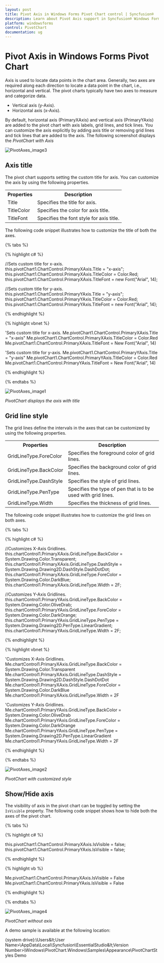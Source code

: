 ```yaml
---
layout: post
title: Pivot Axis in Windows Forms Pivot Chart control | Syncfusion®
description: Learn about Pivot Axis support in Syncfusion® Windows Forms Pivot Chart control, its elements and more details.
platform: windowsforms
control: PivotChart
documentation: ug
---
```


# Pivot Axis in Windows Forms Pivot Chart

Axis is used to locate data points in the chart area. Generally, two axes are required along each direction to locate a data point in the chart, i.e., horizontal and vertical. The pivot charts typically have two axes to measure and categorize data.

* Vertical axis (y-Axis).
* Horizontal axis (x-Axis).

By default, horizontal axis (PrimaryXAxis) and vertical axis (PrimaryYAxis) are added to the pivot chart with axis labels, grid lines, and tick lines. You can customize the axis explicitly by adding axis title or removing grid lines and tick lines that are added to the axis. The following screenshot displays the _PivotChart with Axis_

![PivotAxes_image3](Pivot-Axis_images/PivotAxes_image3.png)

## Axis title

The pivot chart supports setting the custom title for axis. You can customize the axis by using the following properties.

<table>
<tr>
<th>
Properties</th><th>
Description</th></tr>
<tr>
<td>
Title</td><td>
Specifies the title for axis.</td></tr>
<tr>
<td>
TitleColor</td><td>
Specifies the color for axis title.</td></tr>
<tr>
<td>
TitleFont</td><td>
Specifies the font style for axis title.</td></tr>
</table>

The following code snippet illustrates how to customize the title of both the axes.

{% tabs %}

{% highlight c# %}

//Sets custom title for x-axis.
this.pivotChart1.ChartControl.PrimaryXAxis.Title = "x-axis";
this.pivotChart1.ChartControl.PrimaryXAxis.TitleColor = Color.Red;
this.pivotChart1.ChartControl.PrimaryXAxis.TitleFont = new Font("Arial", 14);

//Sets custom title for y-axis.
this.pivotChart1.ChartControl.PrimaryYAxis.Title = "y-axis";
this.pivotChart1.ChartControl.PrimaryYAxis.TitleColor = Color.Red;
this.pivotChart1.ChartControl.PrimaryYAxis.TitleFont = new Font("Arial", 14);

{% endhighlight %}

{% highlight vbnet %}

'Sets custom title for x-axis.
Me.pivotChart1.ChartControl.PrimaryXAxis.Title = "x-axis"
Me.pivotChart1.ChartControl.PrimaryXAxis.TitleColor = Color.Red
Me.pivotChart1.ChartControl.PrimaryXAxis.TitleFont = New Font("Arial", 14)

'Sets custom title for y-axis.
Me.pivotChart1.ChartControl.PrimaryYAxis.Title = "y-axis"
Me.pivotChart1.ChartControl.PrimaryYAxis.TitleColor = Color.Red
Me.pivotChart1.ChartControl.PrimaryYAxis.TitleFont = New Font("Arial", 14)

{% endhighlight %}

{% endtabs %}

![PivotAxes_image1](Pivot-Axis_images/PivotAxes_image1.png)

*PivotChart displays the axis with title*

## Grid line style

The grid lines define the intervals in the axes that can be customized by using the following properties.

<table>
<tr>
<th>
Properties</th><th>
Description</th></tr>
<tr>
<td>
GridLineType.ForeColor</td><td>
Specifies the foreground color of grid lines.</td></tr>
<tr>
<td>
GridLineType.BackColor</td><td>
Specifies the background color of grid lines.</td></tr>
<tr>
<td>
GridLineType.DashStyle</td><td>
Specifies the style of grid lines.</td></tr>
<tr>
<td>
GridLineType.PenType</td><td>
Specifies the type of pen that is to be used with grid lines.</td></tr>
<tr>
<td>
GridLineType.Width</td><td>
Specifies the thickness of grid lines.</td></tr>
</table>

The following code snippet illustrates how to customize the grid lines on both axes.

{% tabs %}

{% highlight c# %}

//Customizes X-Axis Gridlines.
this.chartControl1.PrimaryXAxis.GridLineType.BackColor = System.Drawing.Color.Transparent;
this.chartControl1.PrimaryXAxis.GridLineType.DashStyle = System.Drawing.Drawing2D.DashStyle.DashDotDot;
this.chartControl1.PrimaryXAxis.GridLineType.ForeColor = System.Drawing.Color.DarkBlue;
this.chartControl1.PrimaryXAxis.GridLineType.Width = 2F;

//Customizes Y-Axis Gridlines.
this.chartControl1.PrimaryYAxis.GridLineType.BackColor = System.Drawing.Color.OliveDrab;
this.chartControl1.PrimaryYAxis.GridLineType.ForeColor = System.Drawing.Color.DarkOrange;
this.chartControl1.PrimaryYAxis.GridLineType.PenType = System.Drawing.Drawing2D.PenType.LinearGradient;
this.chartControl1.PrimaryYAxis.GridLineType.Width = 2F;

{% endhighlight %}

{% highlight vbnet %}

'Customizes X-Axis Gridlines.
Me.chartControl1.PrimaryXAxis.GridLineType.BackColor = System.Drawing.Color.Transparent
Me.chartControl1.PrimaryXAxis.GridLineType.DashStyle = System.Drawing.Drawing2D.DashStyle.DashDotDot
Me.chartControl1.PrimaryXAxis.GridLineType.ForeColor = System.Drawing.Color.DarkBlue
Me.chartControl1.PrimaryXAxis.GridLineType.Width = 2F

'Customizes Y-Axis Gridlines.
Me.chartControl1.PrimaryYAxis.GridLineType.BackColor = System.Drawing.Color.OliveDrab
Me.chartControl1.PrimaryYAxis.GridLineType.ForeColor = System.Drawing.Color.DarkOrange
Me.chartControl1.PrimaryYAxis.GridLineType.PenType = System.Drawing.Drawing2D.PenType.LinearGradient
Me.chartControl1.PrimaryYAxis.GridLineType.Width = 2F

{% endhighlight %}

{% endtabs %}

![PivotAxes_image2](Pivot-Axis_images/PivotAxes_image2.png)

*PivotChart with customized style*

## Show/Hide axis

The visibility of axis in the pivot chart can be toggled by setting the `IsVisible` property. The following code snippet shows how to hide both the axes of the pivot chart.

{% tabs %}

{% highlight c# %}

this.pivotChart1.ChartControl.PrimaryXAxis.IsVisible = false;
this.pivotChart1.ChartControl.PrimaryYAxis.IsVisible = false;

{% endhighlight %}

{% highlight vb %}

Me.pivotChart1.ChartControl.PrimaryXAxis.IsVisible = False
Me.pivotChart1.ChartControl.PrimaryYAxis.IsVisible = False

{% endhighlight %}

{% endtabs %}

![PivotAxes_image4](Pivot-Axis_images/PivotAxes_image4.png)

_PivotChart without axis_

A demo sample is available at the following location:

{system drive}:\Users\&lt;User Name&gt;\AppData\Local\Syncfusion\EssentialStudio\&lt;Version Number&gt;\Windows\PivotChart.Windows\Samples\Appearance\PivotChartStyles Demo
